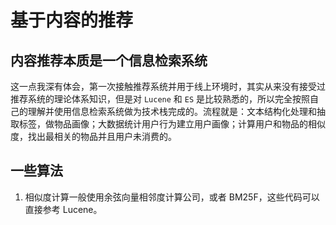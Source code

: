 # 基于内容的推荐

## 内容推荐本质是一个信息检索系统

这一点我深有体会，第一次接触推荐系统并用于线上环境时，其实从来没有接受过推荐系统的理论体系知识，但是对 `Lucene` 和 `ES` 是比较熟悉的，所以完全按照自己的理解并使用信息检索系统做为技术栈完成的。流程就是：文本结构化处理和抽取标签，做物品画像；大数据统计用户行为建立用户画像；计算用户和物品的相似度，找出最相关的物品并且用户未消费的。


##  一些算法

1. 相似度计算一般使用余弦向量相邻度计算公司，或者 BM25F，这些代码可以直接参考 Lucene。

